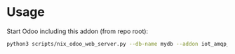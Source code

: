 # Usage

Start Odoo including this addon (from repo root):

```bash
python3 scripts/nix_odoo_web_server.py --db-name mydb --addon iot_amqp_oca
```
